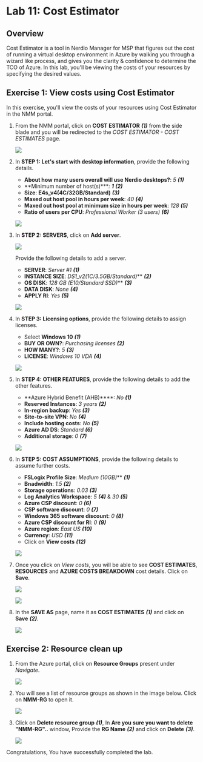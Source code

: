 # Lab 11: Cost Estimator

## Overview

Cost Estimator is a tool in Nerdio Manager for MSP that figures out the cost of running a virtual desktop environment in Azure by walking you through a wizard like process, and gives you the clarity & confidence to determine the TCO of Azure. In this lab, you'll be viewing the costs of your resources by specifying the desired values. 

## Exercise 1: View costs using Cost Estimator

In this exercise, you'll view the costs of your resources using Cost Estimator in the NMM portal.

1. From the NMM portal, click on **COST ESTIMATOR** ***(1)*** from the side blade and you will be redirected to the *COST ESTIMATOR - COST ESTIMATES* page.

   ![](media/9ss1.png)
   
1. In **STEP 1: Let's start with desktop information**, provide the following details.

   * **About how many users overall will use Nerdio desktops?**:  *5* ***(1)*** 
   * **Minimum number of host(s)****:  **1*** ***(2)***
   * **Size**:  **E4s_v4(4C/32GB/Standard)** ***(3)***
   * **Maxed out host pool in hours per week**:  *40* ***(4)***
   * **Maxed out host pool at minimum size in hours per week**:  *128* ***(5)***
   * **Ratio of users per CPU**:  *Professional Worker (3 users)* ***(6)***
   
   ![](media/9ss2.png)
   
1. In **STEP 2: SERVERS**, click on **Add server**.

   ![](media/9ss3.1.png)

   Provide the following details to add a server.
   
   * **SERVER**:  *Server #1* ***(1)***
   * **INSTANCE SIZE**:  *DS1_v2(1C/3.5GB/Standard)*** ***(2)***
   * **OS DISK**:  *128 GB (E10/Standard SSD)*** ***(3)***
   * **DATA DISK**:  *None* ***(4)***
   * **APPLY RI**:  *Yes* ***(5)***

   ![](media/9ss3.png)
   
1. In **STEP 3: Licensing options**, provide the following details to assign licenses.

   * Select **Windows 10** ***(1)***
   * **BUY OR OWN?**:  *Purchasing licenses* ***(2)***
   * **HOW MANY?**:  *5* ***(3)***
   * **LICENSE**:  *Windows 10 VDA* ***(4)***
   
   ![](media/9ss4.png)
   
1. In **STEP 4: OTHER FEATURES**, provide the following details to add the other features.

   * **Azure Hybrid Benefit (AHB)****:  *No* ***(1)***
   * **Reserved Instances**:  *3 years* ***(2)***
   * **In-region backup**:  *Yes* ***(3)***
   * **Site-to-site VPN**:  *No* ***(4)***
   * **Include hosting costs**: *No* ***(5)***
   * **Azure AD DS**: *Standard* ***(6)***
   * **Additional storage**:  *0* ***(7)***
   
   ![](media/9ss5.png)

1. In **STEP 5: COST ASSUMPTIONS**, provide the following details to assume further costs.

   * **FSLogix Profile Size**:  *Medium (10GB)*** ***(1)***
   * **Bnadwidth**:  *1.5* ***(2)***
   * **Storage operations**:  *0.03* ***(3)***
   * **Log Analytics Workspace**:  *5* ***(4)*** & *30* ***(5)***
   * **Azure CSP discount**:  *0* ***(6)***
   * **CSP software discount**:  *0* ***(7)***
   * **Windows 365 software discount**:  *0* ***(8)***
   * **Azure CSP discount for RI**:  *0* ***(9)***
   * **Azure region**:  *East US* ***(10)***
   * **Currency**:  *USD* ***(11)***
   * Click on **View costs** ***(12)*** 
   
   ![](media/9ss6.png)
   
1. Once you click on *View costs*, you will be able to see **COST ESTIMATES**, **RESOURCES** and **AZURE COSTS BREAKDOWN** cost details. Click on **Save**.

   ![](media/9ss7.png)
   
   ![](media/9ss8.png)
   
1. In the **SAVE AS** page, name it as **COST ESTIMATES** ***(1)*** and click on **Save** ***(2)***.

   ![](media/9ss9.png)
   
   
## Exercise 2: Resource clean up

1. From the Azure portal, click on **Resource Groups** present under *Navigate*.

   ![](media/gs9.png)

1. You will see a list of resource groups as shown in the image below. Click on **NMM-RG** to open it.

   ![](media/gs10.png)
   
1. Click on **Delete resource group** ***(1)***, In **Are you sure you want to delete "NMM-RG"..** window, Provide the **RG Name** ***(2)*** and click on **Delete** ***(3)***.

   ![](media/cu1.png)

Congratulations, You have successfully completed the lab.

   
   
   
  
      
